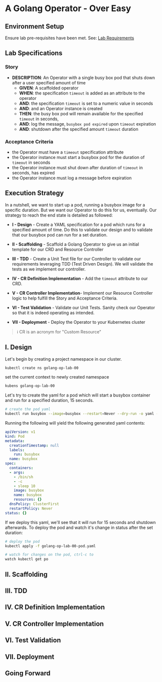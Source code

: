 <!--
  - A Golang Operator - Over Easy
    - Overview
    - Lab Specification (BDD Style)
    - Step-by-Step Detailed Lab Walkthrough
      - Summary
      - Scaffolding
      - Writing Your Operator Specifications and Status
      - Writing Your Operator Controller Implementation
      - Unit Testing
      - End to End Testing
-->
# A Golang Operator - Over Easy

## Environment Setup

Ensure lab pre-requisites have been met. See: [Lab Requirements](../01/03-lab-requirements.md)

## Lab Specifications

### Story

- **DESCRIPTION**: An Operator with a single busy box pod that shuts down after a user specified amount of time
  - **GIVEN**: A scaffolded operator
  - **WHEN**: the specification `timeout` is added as an attribute to the operator
  - **AND**: the specification `timeout` is set to a numeric value in seconds
  - **AND**: and an Operator instance is created
  - **THEN**: the busy box pod will remain available for the specified `timeout` in seconds,
  - **AND**: log the message, `busybox pod expired` upon `timeout` expiration 
  - **AND**: shutdown after the specified amount `timeout` duration

### Acceptance Criteria

- the Operator must have a `timeout` specification attribute
- the Operator instance must start a busybox pod for the duration of `timeout` in seconds
- the Operator instance must shut down after duration of `timeout` in seconds, has expired
- the Operator instance must log a message before expiration

## Execution Strategy

In a nutshell, we want to start up a pod, running a busybox image for a specific duration. But we want our Operator to do this for us, eventually. Our strategy to reach the end state is detailed as followed: 

- **I - Design** - Create a YAML specification for a pod which runs for a specified amount of time. Do this to validate our design and to validate that our busybox pod can run for a set duration. 

- **II - Scaffolding** - Scaffold a Golang Operator to give us an initial template for our CRD and Resource Controller

- **III - TDD** - Create a Unit Test file for our Controller to validate our requirements leveraging TDD (Test Driven Design). We will validate the tests as we implement our controller. 

- **IV - CR Definition Implementation** - Add the `timeout` attribute to our CRD.

- **V - CR Controller Implementation**- Implement our Resource Controller logic to help fulfill the Story and Acceptance Criteria.

- **VI - Test Validation** - Validate our Unit Tests. Sanity check our Operator so that it is indeed operating as intended. 

- **VII - Deployment** - Deploy the Operator to your Kubernetes cluster

> :information_source: CR is an acronym for "Custom Resource"

## I. Design

Let's begin by creating a project namespace in our cluster. 

```bash
kubectl create ns golang-op-lab-00
```

set the current context to newly created namespace

```bash
kubens golang-op-lab-00
```

Let's try to create the yaml for a pod which will start a busybox container and run for a specified duration, 15 seconds.  

```bash
# create the pod yaml
kubectl run busybox --image=busybox --restart=Never --dry-run -o yaml -- /bin/sh -c 'sleep 15' > golang-op-lab-00-pod.yaml
```

Running the following will yield the following generated yaml contents: 

```yaml
apiVersion: v1
kind: Pod
metadata:
  creationTimestamp: null
  labels:
    run: busybox
  name: busybox
spec:
  containers:
  - args:
    - /bin/sh
    - -c
    - sleep 10
    image: busybox
    name: busybox
    resources: {}
  dnsPolicy: ClusterFirst
  restartPolicy: Never
status: {}
```

If we deploy this yaml, we'll see that it will run for 15 seconds and shutdown afterwards. To deploy the pod and watch it's change in status after the set duration:  

```bash
# deploy the pod
kubectl apply -f golang-op-lab-00-pod.yaml

# watch for changes on the pod, ctrl-c to
watch kubectl get po
```


## II. Scaffolding

## III. TDD

## IV. CR Definition Implementation

## V. CR Controller Implementation

## VI. Test Validation

## VII. Deployment

## Going Forward

